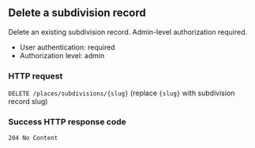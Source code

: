 ## Delete a subdivision record

Delete an existing subdivision record. Admin-level authorization required.

* User authentication: required
* Authorization level: admin

### HTTP request

`DELETE /places/subdivisions/{slug}` (replace `{slug}` with subdivision record slug)

### Success HTTP response code

`204 No Content`
